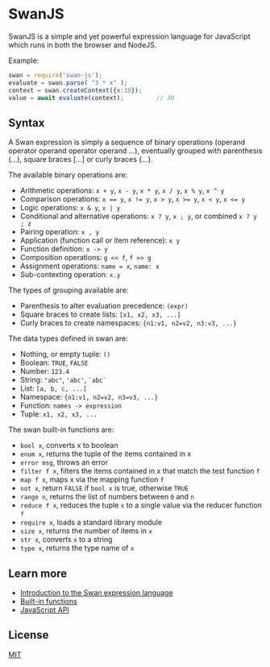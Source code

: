SwanJS
================================================================================
SwanJS is a simple and yet powerful expression language for JavaScript which
runs in both the browser and NodeJS.

Example:
```js
swan = require('swan-js');
evaluate = swan.parse( "3 * x" );
context = swan.createContext({x:10});
value = await evaluate(context);         // 30
```


Syntax
--------------------------------------------------------------------------------

A Swan expression is simply a sequence of binary operations 
(operand operator operand operator operand ...), eventually grouped with 
parenthesis (...), square braces [...] or curly braces {...}.

The available binary operations are:

- Arithmetic operations: `x + y`, `x - y`, `x * y`, `x / y`, `x % y`, `x ^ y`
- Comparison operations: `x == y`, `x != y`, `x > y`, `x >= y`, `x < y`, `x <= y`
- Logic operations: `x & y`, `x | y`
- Conditional and alternative operations: `x ? y`, `x ; y`, or combined `x ? y ; z` 
- Pairing operation: `x , y`
- Application (function call or item reference): `x y`
- Function definition: `x -> y`
- Composition operations: `g << f`, `f >> g`
- Assignment operations: `name = x`, `name: x`
- Sub-contexting operation: `x.y`

The types of grouping available are:

- Parenthesis to alter evaluation precedence: `(expr)`
- Square braces to create lists: `[x1, x2, x3, ...]`
- Curly braces to create namespaces: `{n1:v1, n2=v2, n3:v3, ...}`

The data types defined in swan are:

- Nothing, or empty tuple: `()`
- Boolean: `TRUE`, `FALSE`
- Number: `123.4`
- String: `"abc"`, `'abc'`, `` `abc` ``
- List: `[a, b, c, ...]`
- Namespace: `{n1:v1, n2=v2, n3=v3, ...}`
- Function: `names -> expression`
- Tuple: `x1, x2, x3, ...`

The swan built-in functions are: 
- `bool x`, converts x to boolean
- `enum x`, returns the tuple of the items contained in x
- `error msg`, throws an error
- `filter f x`, filters the items contained in x that match the test function `f`
- `map f x`, maps x via the mapping function `f`
- `not x`, return `FALSE` if `bool x` is true, otherwise `TRUE`
- `range n`, returns the list of numbers between `0` and `n`
- `reduce f x`, reduces the tuple `x` to a single value via the reducer function `f`
- `require x`, loads a standard library module 
- `size x`, returns the number of items in `x`
- `str x`, converts `x` to a string 
- `type x`, returns the type name of `x`


Learn more
--------------------------------------------------------------------------------
- [Introduction to the Swan expression language](./docs/swan.md)
- [Built-in functions](./docs/builtin-functions.md)
- [JavaScript API](./docs/api.md)


License
--------------------------------------------------------------------------------
[MIT](https://opensource.org/licenses/MIT)
